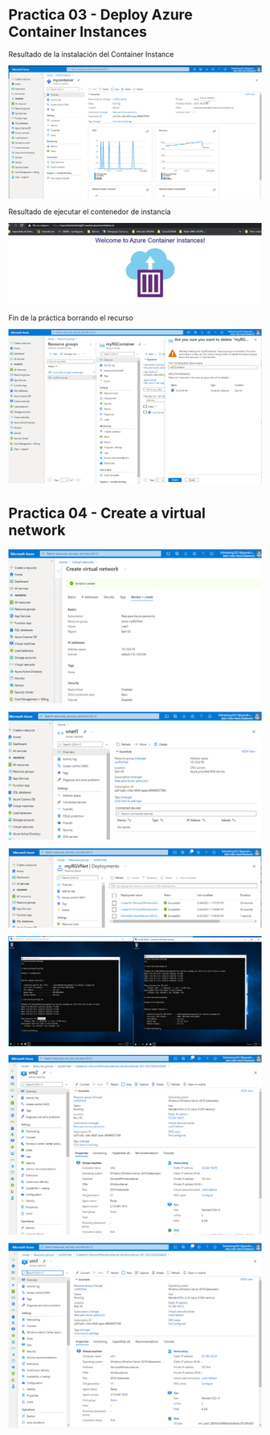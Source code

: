 # Practica 03 - Deploy Azure Container Instances

Resultado de la instalación del Container Instance

![03-ContainerInstance](Evidencia/03-ContainerInstance.png)

Resultado de ejecutar el contenedor de instancia

![03A-ContainerInstance.png](Evidencia/03A-ContainerInstance.png)

Fin de la práctica borrando el recurso

![03A-ContainerInstance](Evidencia/03B-ContainerInstance.png)

# Practica 04 - Create a virtual network





![04a-CreateVirtualNetwork](Evidencia/04a-CreateVirtualNetwork.PNG)

![04b-CreateVirtualNetwork](Evidencia/04b-CreateVirtualNetwork.PNG)

![04c-CreateVirtualNetwork](Evidencia/04c-CreateVirtualNetwork.PNG)

![04d-CreateVirtualNetwork](Evidencia/04d-CreateVirtualNetwork.PNG)

![04e-CreateVirtualNetwork](Evidencia/04e-CreateVirtualNetwork.PNG)

![04f-CreateVirtualNetwork](Evidencia/04f-CreateVirtualNetwork.PNG)
